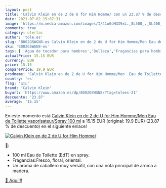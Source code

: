 ```yaml
---
layout: post
title: 'Calvin Klein en de 2 de U for Him Homme/ con un 23.87 % de descuento'
date: 2021-07-02 15:07:31
image: 'https://m.media-amazon.com/images/I/41uGdH3I9xL._SL500_._SL400_.jpg'
comments: true
category: ofertas
author: 'tole.es'
slug: 'B002GSWGN8-es Calvin Klein en de 2 de U for Him Homme/Men Eau de...'
sku: 'B002GSWGN8-es'
tags: [ 'Agua de tocador para hombres','Belleza','Fragancias para hombres','Perfumes y fragancias','calvin klein','de','eau','toilette', ]
actualPrice: 15.15 EUR
currency: EUR
price: 15.15
comparePrice: 19.9 EUR
prodname: 'Calvin Klein en de 2 de U for Him Homme/Men  Eau de Toilette  vaporisateur/Spray  100 ml'
country: 'es'
flag: '🇪🇸'
brand: 'Calvin Klein'
buyurl: 'https://www.amazon.es/dp/B002GSWGN8/?tag=tolees-21'
descuento: '23.87'
average: '15.15'
---
```


En este momento está [Calvin Klein en de 2 de U for Him Homme/Men  Eau de Toilette  vaporisateur/Spray  100 ml](https://www.amazon.es/dp/B002GSWGN8/?tag=tolees-21) a 15.15 EUR (original: 19.9 EUR) (23.87 %  de descuento) en el siguiente enlace!

[![Calvin Klein en de 2 de U for Him Homme/](https://m.media-amazon.com/images/I/41uGdH3I9xL._SL500_._SL400_.jpg)](https://www.amazon.es/dp/B002GSWGN8/?tag=tolees-21)

🔎:

- 100 ml Eau de Toilette (EdT) en spray.
- Fragancias:Fresco, floral, oriental.
- Un aroma de caballero muy versátil, con una nota principal de aroma a madera.

[🛒 Aquí!!!](https://www.amazon.es/dp/B002GSWGN8/?tag=tolees-21)
